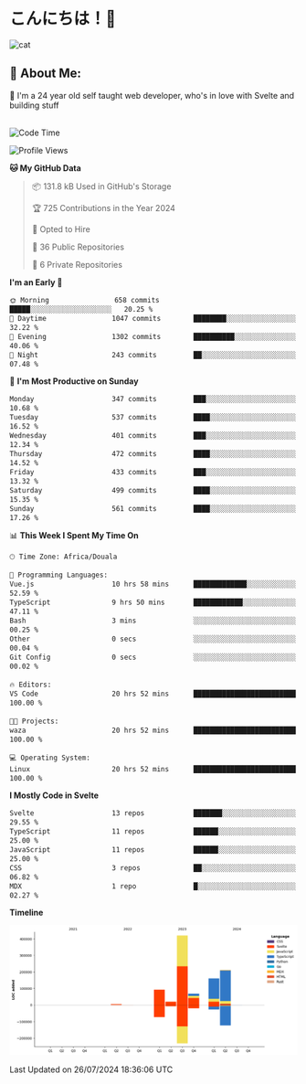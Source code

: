 

# こんにちは！🙂  
![cat](https://github.com/michaelnji/michaelnji/assets/73862378/606e99e9-2c18-4853-8722-991e4af8eae6)

## 💫 About Me:
🙂 I'm a 24 year old self taught web developer, who's in love with Svelte and building stuff <br><br>

<!--START_SECTION:waka-->
![Code Time](http://img.shields.io/badge/Code%20Time-809%20hrs%2038%20mins-blue)

![Profile Views](http://img.shields.io/badge/Profile%20Views-1-blue)

**🐱 My GitHub Data** 

> 📦 131.8 kB Used in GitHub's Storage 
 > 
> 🏆 725 Contributions in the Year 2024
 > 
> 💼 Opted to Hire
 > 
> 📜 36 Public Repositories 
 > 
> 🔑 6 Private Repositories 
 > 
**I'm an Early 🐤** 

```text
🌞 Morning                658 commits         █████░░░░░░░░░░░░░░░░░░░░   20.25 % 
🌆 Daytime                1047 commits        ████████░░░░░░░░░░░░░░░░░   32.22 % 
🌃 Evening                1302 commits        ██████████░░░░░░░░░░░░░░░   40.06 % 
🌙 Night                  243 commits         ██░░░░░░░░░░░░░░░░░░░░░░░   07.48 % 
```
📅 **I'm Most Productive on Sunday** 

```text
Monday                   347 commits         ███░░░░░░░░░░░░░░░░░░░░░░   10.68 % 
Tuesday                  537 commits         ████░░░░░░░░░░░░░░░░░░░░░   16.52 % 
Wednesday                401 commits         ███░░░░░░░░░░░░░░░░░░░░░░   12.34 % 
Thursday                 472 commits         ████░░░░░░░░░░░░░░░░░░░░░   14.52 % 
Friday                   433 commits         ███░░░░░░░░░░░░░░░░░░░░░░   13.32 % 
Saturday                 499 commits         ████░░░░░░░░░░░░░░░░░░░░░   15.35 % 
Sunday                   561 commits         ████░░░░░░░░░░░░░░░░░░░░░   17.26 % 
```


📊 **This Week I Spent My Time On** 

```text
🕑︎ Time Zone: Africa/Douala

💬 Programming Languages: 
Vue.js                   10 hrs 58 mins      █████████████░░░░░░░░░░░░   52.59 % 
TypeScript               9 hrs 50 mins       ████████████░░░░░░░░░░░░░   47.11 % 
Bash                     3 mins              ░░░░░░░░░░░░░░░░░░░░░░░░░   00.25 % 
Other                    0 secs              ░░░░░░░░░░░░░░░░░░░░░░░░░   00.04 % 
Git Config               0 secs              ░░░░░░░░░░░░░░░░░░░░░░░░░   00.02 % 

🔥 Editors: 
VS Code                  20 hrs 52 mins      █████████████████████████   100.00 % 

🐱‍💻 Projects: 
waza                     20 hrs 52 mins      █████████████████████████   100.00 % 

💻 Operating System: 
Linux                    20 hrs 52 mins      █████████████████████████   100.00 % 
```

**I Mostly Code in Svelte** 

```text
Svelte                   13 repos            ███████░░░░░░░░░░░░░░░░░░   29.55 % 
TypeScript               11 repos            ██████░░░░░░░░░░░░░░░░░░░   25.00 % 
JavaScript               11 repos            ██████░░░░░░░░░░░░░░░░░░░   25.00 % 
CSS                      3 repos             ██░░░░░░░░░░░░░░░░░░░░░░░   06.82 % 
MDX                      1 repo              █░░░░░░░░░░░░░░░░░░░░░░░░   02.27 % 
```



**Timeline**

![Lines of Code chart](https://raw.githubusercontent.com/michaelnji/michaelnji/main/assets/bar_graph.png)


 Last Updated on 26/07/2024 18:36:06 UTC
<!--END_SECTION:waka-->
